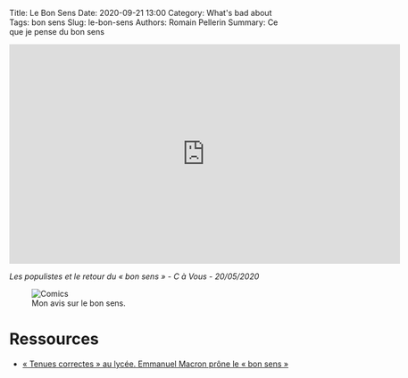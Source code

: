 Title: Le Bon Sens
Date: 2020-09-21 13:00
Category: What's bad about
Tags: bon sens
Slug: le-bon-sens
Authors: Romain Pellerin
Summary: Ce que je pense du bon sens

<iframe width="700" height="394" src="https://www.youtube-nocookie.com/embed/ja4dG0KUuRc" frameborder="0" allow="accelerometer; autoplay; encrypted-media; gyroscope; picture-in-picture" allowfullscreen></iframe>

_Les populistes et le retour du « bon sens » - C à Vous - 20/05/2020_

<figure class="center"><img src="{static}/images/bon-sens.png" alt="Comics" /><figcaption>Mon avis sur le bon sens.</figcaption></figure>

# Ressources

- [« Tenues correctes » au lycée. Emmanuel Macron prône le « bon sens »](https://www.ouest-france.fr/politique/emmanuel-macron/tenues-correctes-au-lycee-emmanuel-macron-prone-le-bon-sens-6979569)
